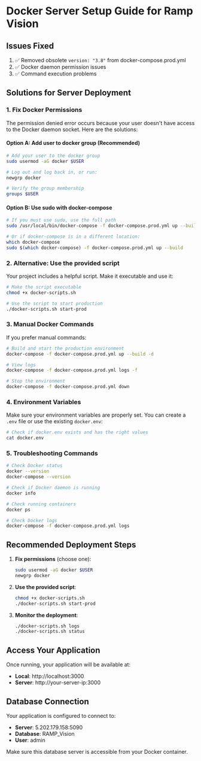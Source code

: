 # Docker Server Setup Guide for Ramp Vision

## Issues Fixed

1. ✅ Removed obsolete `version: "3.8"` from docker-compose.prod.yml
2. ✅ Docker daemon permission issues
3. ✅ Command execution problems

## Solutions for Server Deployment

### 1. Fix Docker Permissions

The permission denied error occurs because your user doesn't have access to the Docker daemon socket. Here are the solutions:

#### Option A: Add user to docker group (Recommended)

```bash
# Add your user to the docker group
sudo usermod -aG docker $USER

# Log out and log back in, or run:
newgrp docker

# Verify the group membership
groups $USER
```

#### Option B: Use sudo with docker-compose

```bash
# If you must use sudo, use the full path
sudo /usr/local/bin/docker-compose -f docker-compose.prod.yml up --build

# Or if docker-compose is in a different location:
which docker-compose
sudo $(which docker-compose) -f docker-compose.prod.yml up --build
```

### 2. Alternative: Use the provided script

Your project includes a helpful script. Make it executable and use it:

```bash
# Make the script executable
chmod +x docker-scripts.sh

# Use the script to start production
./docker-scripts.sh start-prod
```

### 3. Manual Docker Commands

If you prefer manual commands:

```bash
# Build and start the production environment
docker-compose -f docker-compose.prod.yml up --build -d

# View logs
docker-compose -f docker-compose.prod.yml logs -f

# Stop the environment
docker-compose -f docker-compose.prod.yml down
```

### 4. Environment Variables

Make sure your environment variables are properly set. You can create a `.env` file or use the existing `docker.env`:

```bash
# Check if docker.env exists and has the right values
cat docker.env
```

### 5. Troubleshooting Commands

```bash
# Check Docker status
docker --version
docker-compose --version

# Check if Docker daemon is running
docker info

# Check running containers
docker ps

# Check Docker logs
docker-compose -f docker-compose.prod.yml logs
```

## Recommended Deployment Steps

1. **Fix permissions** (choose one):

   ```bash
   sudo usermod -aG docker $USER
   newgrp docker
   ```

2. **Use the provided script**:

   ```bash
   chmod +x docker-scripts.sh
   ./docker-scripts.sh start-prod
   ```

3. **Monitor the deployment**:
   ```bash
   ./docker-scripts.sh logs
   ./docker-scripts.sh status
   ```

## Access Your Application

Once running, your application will be available at:

- **Local**: http://localhost:3000
- **Server**: http://your-server-ip:3000

## Database Connection

Your application is configured to connect to:

- **Server**: 5.202.179.158:5090
- **Database**: RAMP_Vision
- **User**: admin

Make sure this database server is accessible from your Docker container.
